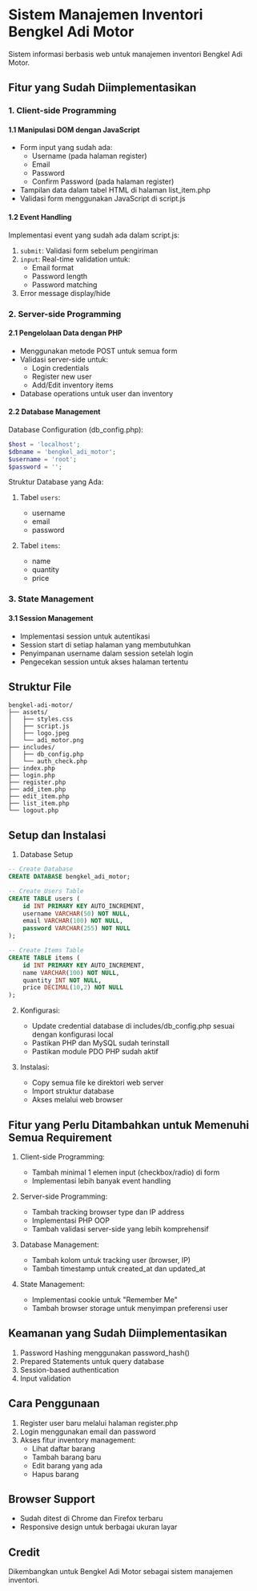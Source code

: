 # Sistem Manajemen Inventori Bengkel Adi Motor

Sistem informasi berbasis web untuk manajemen inventori Bengkel Adi Motor.

## Fitur yang Sudah Diimplementasikan

### 1. Client-side Programming

#### 1.1 Manipulasi DOM dengan JavaScript
- Form input yang sudah ada:
  - Username (pada halaman register)
  - Email
  - Password
  - Confirm Password (pada halaman register)
- Tampilan data dalam tabel HTML di halaman list_item.php
- Validasi form menggunakan JavaScript di script.js

#### 1.2 Event Handling
Implementasi event yang sudah ada dalam script.js:
1. `submit`: Validasi form sebelum pengiriman
2. `input`: Real-time validation untuk:
   - Email format
   - Password length
   - Password matching
3. Error message display/hide

### 2. Server-side Programming

#### 2.1 Pengelolaan Data dengan PHP
- Menggunakan metode POST untuk semua form
- Validasi server-side untuk:
  - Login credentials
  - Register new user
  - Add/Edit inventory items
- Database operations untuk user dan inventory

#### 2.2 Database Management

Database Configuration (db_config.php):
```php
$host = 'localhost';
$dbname = 'bengkel_adi_motor';
$username = 'root';
$password = '';
```

Struktur Database yang Ada:
1. Tabel `users`:
   - username
   - email
   - password

2. Tabel `items`:
   - name
   - quantity
   - price

### 3. State Management

#### 3.1 Session Management
- Implementasi session untuk autentikasi
- Session start di setiap halaman yang membutuhkan
- Penyimpanan username dalam session setelah login
- Pengecekan session untuk akses halaman tertentu

## Struktur File

```
bengkel-adi-motor/
├── assets/
│   ├── styles.css
│   ├── script.js
│   ├── logo.jpeg
│   └── adi_motor.png
├── includes/
│   ├── db_config.php
│   └── auth_check.php
├── index.php
├── login.php
├── register.php
├── add_item.php
├── edit_item.php
├── list_item.php
└── logout.php
```

## Setup dan Instalasi

1. Database Setup
```sql
-- Create Database
CREATE DATABASE bengkel_adi_motor;

-- Create Users Table
CREATE TABLE users (
    id INT PRIMARY KEY AUTO_INCREMENT,
    username VARCHAR(50) NOT NULL,
    email VARCHAR(100) NOT NULL,
    password VARCHAR(255) NOT NULL
);

-- Create Items Table
CREATE TABLE items (
    id INT PRIMARY KEY AUTO_INCREMENT,
    name VARCHAR(100) NOT NULL,
    quantity INT NOT NULL,
    price DECIMAL(10,2) NOT NULL
);
```

2. Konfigurasi:
   - Update credential database di includes/db_config.php sesuai dengan konfigurasi local
   - Pastikan PHP dan MySQL sudah terinstall
   - Pastikan module PDO PHP sudah aktif

3. Instalasi:
   - Copy semua file ke direktori web server
   - Import struktur database
   - Akses melalui web browser

## Fitur yang Perlu Ditambahkan untuk Memenuhi Semua Requirement

1. Client-side Programming:
   - Tambah minimal 1 elemen input (checkbox/radio) di form
   - Implementasi lebih banyak event handling

2. Server-side Programming:
   - Tambah tracking browser type dan IP address
   - Implementasi PHP OOP
   - Tambah validasi server-side yang lebih komprehensif

3. Database Management:
   - Tambah kolom untuk tracking user (browser, IP)
   - Tambah timestamp untuk created_at dan updated_at

4. State Management:
   - Implementasi cookie untuk "Remember Me"
   - Tambah browser storage untuk menyimpan preferensi user

## Keamanan yang Sudah Diimplementasikan

1. Password Hashing menggunakan password_hash()
2. Prepared Statements untuk query database
3. Session-based authentication
4. Input validation

## Cara Penggunaan

1. Register user baru melalui halaman register.php
2. Login menggunakan email dan password
3. Akses fitur inventory management:
   - Lihat daftar barang
   - Tambah barang baru
   - Edit barang yang ada
   - Hapus barang

## Browser Support

- Sudah ditest di Chrome dan Firefox terbaru
- Responsive design untuk berbagai ukuran layar

## Credit

Dikembangkan untuk Bengkel Adi Motor sebagai sistem manajemen inventori.

